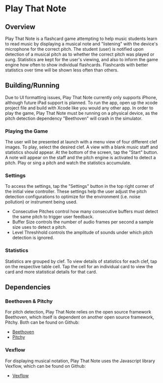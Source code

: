 # Play That Note

## Overview

Play That Note is a flashcard game attempting to help music students learn to read music by displaying a musical note and "listening" with the device's microphone for the correct pitch. The student (user) is notified upon detection of a musical pitch as to whether the correct pitch was played or sung. Statistics are kept for the user's viewing, and also to inform the game engine how often to show individual flashcards. Flashcards with better statistics over time will be shown less often than others.

## Building/Running

Due to UI formatting issues, Play That Note currently only supports iPhone, although future iPad support is planned. To run the app, open up the xcode project file and build with Xcode like you would any other app. In order to play the game, Play That Note must be running on a physical device, as the pitch detection dependency "Beethoven" will crash in the simulator.

### Playing the Game

The user will be presented at launch with a menu view of four different clef images. To play, select the desired clef. A view with a blank music staff and statistics should appear. At the bottom of the screen, tap the "Start" button. A note will appear on the staff and the pitch engine is activated to detect a pitch. Play or sing a pitch and watch the statistics accumulate.

### Settings

To access the settings, tap the "Settings" button in the top right corner of the initial view controller. These settings help the user adjust the pitch detection configurations to optimize for the environment (i.e. noise pollution) or instrument being used.

* Consecutive Pitches control how many consecutive buffers must detect the same pitch to trigger user feedback.
* Buffer Size controls the number of audio frames per second a sample size uses to detect a pitch.
* Level Threshhold controls the amplitude of sounds under which pitch detection is ignored.

### Statistics

Statistics are grouped by clef. To view details of statistics for each clef, tap on the respective table cell. Tap the cell for an individual card to view the card and more statistical details for that card.

## Dependencies 

### Beethoven & Pitchy

For pitch detection, Play That Note relies on the open source framework Beethoven, which itself is dependent on another open source framework, Pitchy. Both can be found on Github:

* [Beethoven](https://github.com/vadymmarkov/Beethoven.git)
* [Pitchy](https://github.com/vadymmarkov/Pitchy.git)

### Vexflow

For displaying musical notation, Play That Note uses the Javascript library Vexflow, which can be found on Github:

* [Vexflow](https://github.com/0xfe/vexflow.git)

